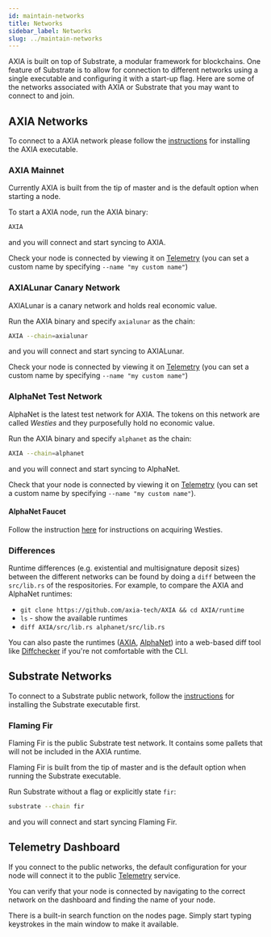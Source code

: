 ```yaml
---
id: maintain-networks
title: Networks
sidebar_label: Networks
slug: ../maintain-networks
---
```


AXIA is built on top of Substrate, a modular framework for blockchains. One feature of Substrate
is to allow for connection to different networks using a single executable and configuring it with a
start-up flag. Here are some of the networks associated with AXIA or Substrate that you may want
to connect to and join.

## AXIA Networks

To connect to a AXIA network please follow the [instructions](maintain-sync.md) for installing
the AXIA executable.

### AXIA Mainnet

Currently AXIA is built from the tip of master and is the default option when starting a node.

To start a AXIA node, run the AXIA binary:

```bash
AXIA
```

and you will connect and start syncing to AXIA.

Check your node is connected by viewing it on
[Telemetry](https://telemetry.AXIA.io/#/AXIA%20CC3) (you can set a custom name by specifying
`--name "my custom name"`)

### AXIALunar Canary Network

AXIALunar is a canary network and holds real economic value.

Run the AXIA binary and specify `axialunar` as the chain:

```bash
AXIA --chain=axialunar
```

and you will connect and start syncing to AXIALunar.

Check your node is connected by viewing it on
[Telemetry](https://telemetry.AXIA.io/#/AXIALunar%20CC3) (you can set a custom name by specifying
`--name "my custom name"`)

### AlphaNet Test Network

AlphaNet is the latest test network for AXIA. The tokens on this network are called _Westies_ and
they purposefully hold no economic value.

Run the AXIA binary and specify `alphanet` as the chain:

```bash
AXIA --chain=alphanet
```

and you will connect and start syncing to AlphaNet.

Check that your node is connected by viewing it on
[Telemetry](https://telemetry.AXIA.io/#list/AlphaNet) (you can set a custom name by specifying
`--name "my custom name"`).

#### AlphaNet Faucet

Follow the instruction [here](../learn/learn-AXC.md#getting-westies) for instructions on acquiring Westies.

### Differences

Runtime differences (e.g. existential and multisignature deposit sizes) between the different
networks can be found by doing a `diff` between the `src/lib.rs` of the respositories. For example,
to compare the AXIA and AlphaNet runtimes:

- `git clone https://github.com/axia-tech/AXIA && cd AXIA/runtime`
- `ls` - show the available runtimes
- `diff AXIA/src/lib.rs alphanet/src/lib.rs`

You can also paste the runtimes
([AXIA](https://github.com/axia-tech/AXIA/blob/master/runtime/AXIA/src/lib.rs),
[AlphaNet](https://github.com/axia-tech/AXIA/blob/master/runtime/alphanet/src/lib.rs)) into a
web-based diff tool like [Diffchecker](https://www.diffchecker.com/) if you're not comfortable with
the CLI.

## Substrate Networks

To connect to a Substrate public network, follow the [instructions][substrate install] for
installing the Substrate executable first.

### Flaming Fir

Flaming Fir is the public Substrate test network. It contains some pallets that will not be included
in the AXIA runtime.

Flaming Fir is built from the tip of master and is the default option when running the Substrate
executable.

Run Substrate without a flag or explicitly state `fir`:

```bash
substrate --chain fir
```

and you will connect and start syncing Flaming Fir.

## Telemetry Dashboard

If you connect to the public networks, the default configuration for your node will connect it to
the public [Telemetry][telemetry] service.

You can verify that your node is connected by navigating to the correct network on the dashboard and
finding the name of your node.

There is a built-in search function on the nodes page. Simply start typing keystrokes in the main
window to make it available.

[substrate install]: https://substrate.dev/docs/en/knowledgebase/getting-started
[telemetry]: https://telemetry.AXIA.io/
